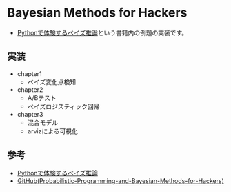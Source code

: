 # Bayesian Methods for Hackers
- [Pythonで体験するベイズ推論][Pythonで体験するベイズ推論]という書籍内の例題の実装です。

## 実装
- chapter1
  - ベイズ変化点検知
- chapter2
  - A/Bテスト
  - ベイズロジスティック回帰
- chapter3
  - 混合モデル
  - arvizによる可視化

## 参考
- [Pythonで体験するベイズ推論][Pythonで体験するベイズ推論]
- [GitHub(Probabilistic-Programming-and-Bayesian-Methods-for-Hackers)][github]

[Pythonで体験するベイズ推論]:https://www.morikita.co.jp/books/book/3155
[github]:https://github.com/CamDavidsonPilon/Probabilistic-Programming-and-Bayesian-Methods-for-Hackers